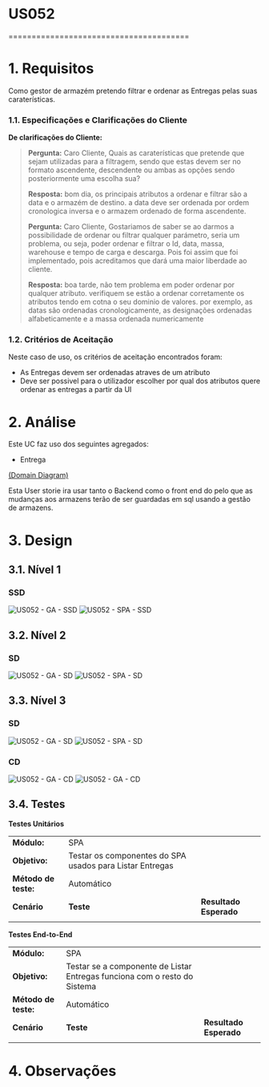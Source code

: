 # US052
=======================================


# 1. Requisitos

Como gestor de armazém pretendo filtrar e ordenar as Entregas pelas suas caraterísticas.

### 1.1. Especificações e Clarificações do Cliente  


 **De clarificações do Cliente:**
 
>**Pergunta:** Caro Cliente,
Quais as caraterísticas que pretende que sejam utilizadas para a filtragem, sendo que estas devem ser no formato ascendente, descendente ou ambas as opções sendo posteriormente uma escolha sua?
>
>**Resposta:** bom dia,
os principais atributos a ordenar e filtrar são a data e o armazém de destino. a data deve ser ordenada por ordem cronologica inversa e o armazem ordenado de forma ascendente.
>
>**Pergunta:** Caro Cliente,
Gostariamos de saber se ao darmos a possibilidade de ordenar ou filtrar qualquer parámetro, seria um problema, ou seja, poder ordenar e filtrar o Id, data, massa, warehouse e tempo de carga e descarga. Pois foi assim que foi implementado, pois acreditamos que dará uma maior liberdade ao cliente.
>
>**Resposta:** boa tarde,
não tem problema em poder ordenar por qualquer atributo. verifiquem se estão a ordenar corretamente os atributos tendo em cotna o seu dominio de valores. por exemplo, as datas são ordenadas cronologicamente, as designações ordenadas alfabeticamente e a massa ordenada numericamente


### 1.2. Critérios de Aceitação

Neste caso de uso, os critérios de aceitação encontrados foram:

- As Entregas devem ser ordenadas atraves de um atributo
- Deve ser possivel para o utilizador escolher por qual dos atributos quere ordenar as entregas a partir da UI



# 2. Análise

Este UC faz uso dos seguintes agregados:
- Entrega 

[(Domain Diagram)](../../Modelo_de_Dominio/DM.svg)

Esta User storie ira usar tanto o Backend como o front end do pelo que as mudanças aos armazens terão de ser guardadas em sql usando a gestão de armazens.

# 3. Design

## 3.1. Nível 1

### SSD

![US052 - GA - SSD](US052_GA_N1_VP_V1.svg)
![US052 - SPA - SSD](US052_SPA_N1_VP_V1.svg)

## 3.2. Nível 2

### SD

![US052 - GA - SD](US052_GA_N2_VP_V1.svg)
![US052 - SPA - SD](US052_SPA_N2_VP_V1.svg)

## 3.3. Nível 3

### SD

![US052 - GA - SD](US052_GA_N3_VP_V1.svg)
![US052 - SPA - SD](US052_SPA_N3_VP_V1.svg)

### CD

![US052 - GA - CD](US052_GA_CD_N3_VL_V1.svg)
![US052 - GA - CD](US052_SPA_CD_N3_VL_V1.svg)

## 3.4. Testes 

**Testes Unitários**

| | | |
| --- | --- | --- |
| **Módulo:** | SPA |
| **Objetivo:** | Testar os componentes do SPA usados para Listar Entregas |
| **Método de teste:** | Automático |
| **Cenário** | **Teste** | **Resultado Esperado** |
|  |  |  |


**Testes End-to-End**

| | | |
| --- | --- | --- |
| **Módulo:** | SPA |
| **Objetivo:** | Testar se a componente de Listar Entregas funciona com o resto do Sistema  |
| **Método de teste:** | Automático |
| **Cenário** | **Teste** | **Resultado Esperado** |
|  |  |  |

# 4. Observações

